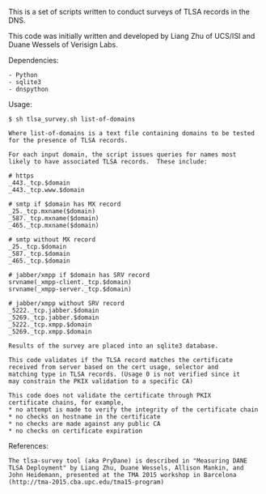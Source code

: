 
This is a set of scripts written to conduct surveys of TLSA records in
the DNS.

This code was initially written and developed by Liang Zhu of UCS/ISI
and Duane Wessels of Verisign Labs.

Dependencies:

    - Python
    - sqlite3
    - dnspython
 

Usage:

    $ sh tlsa_survey.sh list-of-domains

    Where list-of-domains is a text file containing domains to be tested
    for the presence of TLSA records.

    For each input domain, the script issues queries for names most
    likely to have associated TLSA records.  These include:

    # https
    _443._tcp.$domain
    _443._tcp.www.$domain

    # smtp if $domain has MX record
    _25._tcp.mxname($domain)
    _587._tcp.mxname($domain)
    _465._tcp.mxname($domain)

    # smtp without MX record
    _25._tcp.$domain
    _587._tcp.$domain
    _465._tcp.$domain

    # jabber/xmpp if $domain has SRV record
    srvname(_xmpp-client._tcp.$domain)
    srvname(_xmpp-server._tcp.$domain)

    # jabber/xmpp without SRV record
    _5222._tcp.jabber.$domain
    _5269._tcp.jabber.$domain
    _5222._tcp.xmpp.$domain
    _5269._tcp.xmpp.$domain

    Results of the survey are placed into an sqlite3 database.

    This code validates if the TLSA record matches the certificate
    received from server based on the cert usage, selector and
    matching type in TLSA records. (Usage 0 is not verified since it
    may constrain the PKIX validation to a specific CA)

    This code does not validate the certificate through PKIX
    certificate chains, for example,
    * no attempt is made to verify the integrity of the certificate chain
    * no checks on hostname in the certificate
    * no checks are made against any public CA
    * no checks on certificate expiration

References:

    The tlsa-survey tool (aka PryDane) is described in "Measuring DANE
    TLSA Deployment" by Liang Zhu, Duane Wessels, Allison Mankin, and
    John Heidemann, presented at the TMA 2015 workshop in Barcelona
    (http://tma-2015.cba.upc.edu/tma15-program)
